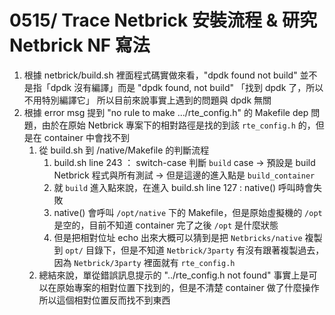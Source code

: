 0515/ Trace Netbrick 安裝流程 & 研究 Netbrick NF 寫法
===
1. 根據 netbrick/build.sh 裡面程式碼實做來看，"dpdk found not build" 並不是指「dpdk 沒有編譯」而是 "dpdk found, not build" 「找到 dpdk 了，所以不用特別編譯它」
所以目前來說事實上遇到的問題與 dpdk 無關
2. 根據 error msg 提到 "no rule to make .../rte_config.h" 的 Makefile dep 問題，由於在原始 Netbrick 專案下的相對路徑是找的到該 `rte_config.h` 的，但是在 container 中會找不到
   1. 從 build.sh 到 /native/Makefile 的判斷流程
      1. build.sh line 243 ： switch-case 判斷 `build` case -> 預設是 build Netbrick 程式與所有測試
      -> 但是這邊的進入點是 `build_container`
      2. 就 `build` 進入點來說，在進入 build.sh line 127 : native() 呼叫時會失敗
      3. native() 會呼叫 `/opt/native` 下的 Makefile，但是原始虛擬機的 `/opt` 是空的，目前不知道 container 完了之後 `/opt` 是什麼狀態
      4. 但是把相對位址 echo 出來大概可以猜到是把 `Netbricks/native` 複製到 `opt/` 目錄下，但是不知道 `Netbrick/3party` 有沒有跟著複製過去，因為 `Netbrick/3party` 裡面就有 `rte_config.h`
   2. 總結來說，單從錯誤訊息提示的 "../rte_config.h not found" 事實上是可以在原始專案的相對位置下找到的，但是不清楚 container 做了什麼操作所以這個相對位置反而找不到東西